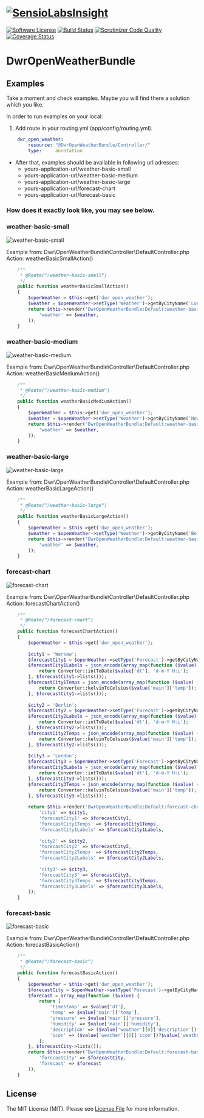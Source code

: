 [![SensioLabsInsight](https://insight.sensiolabs.com/projects/a32fc8c5-0bc8-4daa-8b8d-eb2696de949c/big.png)](https://insight.sensiolabs.com/projects/a32fc8c5-0bc8-4daa-8b8d-eb2696de949c)
======================
[![Software License][ico-license]](LICENSE.md)
[![Build Status](https://travis-ci.org/dariuszwrzesien/DwrOpenWeatherBundle.svg?branch=master)](https://travis-ci.org/dariuszwrzesien/DwrOpenWeatherBundle)
[![Scrutinizer Code Quality](https://scrutinizer-ci.com/g/dariuszwrzesien/DwrOpenWeatherBundle/badges/quality-score.png?b=master)](https://scrutinizer-ci.com/g/dariuszwrzesien/DwrOpenWeatherBundle/?branch=master)
[![Coverage Status](https://coveralls.io/repos/dariuszwrzesien/DwrOpenWeatherBundle/badge.svg?branch=master&service=github)](https://coveralls.io/github/dariuszwrzesien/DwrOpenWeatherBundle?branch=master)

# **DwrOpenWeatherBundle**

## Examples

Take a moment and check examples. Maybe you will find there a solution which you like.

In order to run examples on your local:  
1. Add route in your routing.yml (app/config/routing.yml).

```yml
    dwr_open_weather:
        resource: "@DwrOpenWeatherBundle/Controller/"
        type:     annotation
```
- After that, examples should be available in following url adresses:
    - yours-application-url/weather-basic-small
    - yours-application-url/weather-basic-medium
    - yours-application-url/weather-basic-large
    - yours-application-url/forecast-chart
    - yours-application-url/forecast-basic

### How does it exactly look like, you may see below.
### weather-basic-small
![weather-basic-small](Resources/doc/weather-basic-small.jpg)

Example from: Dwr\OpenWeatherBundle\Controller\DefaultController.php  
Action: weatherBasicSmallAction()

```php
    /**
     * @Route("/weather-basic-small")
     */
    public function weatherBasicSmallAction()
    {
        $openWeather = $this->get('dwr_open_weather');
        $weather = $openWeather->setType('Weather')->getByCityName('London');
        return $this->render('DwrOpenWeatherBundle:Default:weather-basic-small.html.twig', array(
            'weather' => $weather,
        ));
    }
```
### weather-basic-medium
![weather-basic-medium](Resources/doc/weather-basic-medium.jpg)

Example from: Dwr\OpenWeatherBundle\Controller\DefaultController.php  
Action: weatherBasicMediumAction()

```php
    /**
     * @Route("/weather-basic-medium")
     */
    public function weatherBasicMediumAction()
    {
        $openWeather = $this->get('dwr_open_weather');
        $weather = $openWeather->setType('Weather')->getByCityName('New York');
        return $this->render('DwrOpenWeatherBundle:Default:weather-basic-medium.html.twig', array(
            'weather' => $weather,
        ));
    }
```
### weather-basic-large
![weather-basic-large](Resources/doc/weather-basic-large.jpg)

Example from: Dwr\OpenWeatherBundle\Controller\DefaultController.php  
Action: weatherBasicLargeAction()

```php
    /**
     * @Route("/weather-basic-large")
     */
    public function weatherBasicLargeAction()
    {
        $openWeather = $this->get('dwr_open_weather');
        $weather = $openWeather->setType('Weather')->getByCityName('Beijing');
        return $this->render('DwrOpenWeatherBundle:Default:weather-basic-large.html.twig', array(
            'weather' => $weather,
        ));
    }
```
### forecast-chart
![forecast-chart](Resources/doc/forecast-chart.jpg)

Example from: Dwr\OpenWeatherBundle\Controller\DefaultController.php  
Action: forecastChartAction()

```php
    /**
     * @Route("/forecast-chart")
     */
    public function forecastChartAction()
    {
        $openWeather = $this->get('dwr_open_weather');
        
        $city1 = 'Warsaw';
        $forecastCity1 = $openWeather->setType('Forecast')->getByCityName($city1);
        $forecastCity1Labels = json_encode(array_map(function ($value) {
            return Converter::intToDate($value['dt'], 'd-m-Y H:i');
        }, $forecastCity1->lists()));
        $forecastCity1Temps = json_encode(array_map(function ($value) {
            return Converter::kelvinToCelsius($value['main']['temp']);
        }, $forecastCity1->lists()));
        
        $city2 = 'Berlin';
        $forecastCity2 = $openWeather->setType('Forecast')->getByCityName($city2);
        $forecastCity2Labels = json_encode(array_map(function ($value) {
            return Converter::intToDate($value['dt'], 'd-m-Y H:i');
        }, $forecastCity2->lists()));
        $forecastCity2Temps = json_encode(array_map(function ($value) {
            return Converter::kelvinToCelsius($value['main']['temp']);
        }, $forecastCity2->lists()));
        
        $city3 = 'London';
        $forecastCity3 = $openWeather->setType('Forecast')->getByCityName($city3);
        $forecastCity3Labels = json_encode(array_map(function ($value) {
            return Converter::intToDate($value['dt'], 'd-m-Y H:i');
        }, $forecastCity3->lists()));
        $forecastCity3Temps = json_encode(array_map(function ($value) {
            return Converter::kelvinToCelsius($value['main']['temp']);
        }, $forecastCity3->lists()));
        
        return $this->render('DwrOpenWeatherBundle:Default:forecast-chart.html.twig', array(
            'city1' => $city1,
            'forecastCity1' => $forecastCity1,
            'forecastCity1Temps' => $forecastCity1Temps,
            'forecastCity1Labels' => $forecastCity1Labels,
            
            'city2' => $city2,
            'forecastCity2' => $forecastCity2,
            'forecastCity2Temps' => $forecastCity2Temps,
            'forecastCity2Labels' => $forecastCity2Labels,
            
            'city3' => $city3,
            'forecastCity3' => $forecastCity3,
            'forecastCity3Temps' => $forecastCity3Temps,
            'forecastCity3Labels' => $forecastCity3Labels,
        ));
    }
```
### forecast-basic
![forecast-basic](Resources/doc/forecast-basic.jpg)

Example from: Dwr\OpenWeatherBundle\Controller\DefaultController.php  
Action: forecastBasicAction()

```php
    /**
     * @Route("/forecast-basic")
     */
    public function forecastBasicAction()
    {
        $openWeather = $this->get('dwr_open_weather');
        $forecastCity = $openWeather->setType('Forecast')->getByCityName('Rome');
        $forecast = array_map(function ($value) {
            return [
                'timestamp' => $value['dt'],
                'temp' => $value['main']['temp'],
                'pressure' => $value['main']['pressure'],
                'humidity' => $value['main']['humidity'],
                'description' => ($value['weather'][0]['description'])?$value['weather'][0]['description']:'',
                'icon' => ($value['weather'][0]['icon'])?$value['weather'][0]['icon']:'',
            ];
        }, $forecastCity->lists());
        return $this->render('DwrOpenWeatherBundle:Default:forecast-basic.html.twig', array(
            'forecastCity' => $forecastCity,
            'forecast' => $forecast
        ));
    }
```

## License

The MIT License (MIT). Please see [License File](LICENSE.md) for more information.

[ico-license]: https://img.shields.io/badge/license-MIT-brightgreen.svg?style=flat-square

